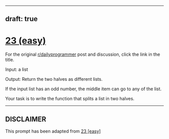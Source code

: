 ---
draft: true
----

# [23 (easy)](https://www.reddit.com/r/dailyprogrammer/comments/quli5/3132012_challenge_23_easy/)

For the original [r/dailyprogrammer](https://www.reddit.com/r/dailyprogrammer/) post and discussion, click the link in the title.

Input: a list

Output: Return the two halves as different lists. 

If the input list has an odd number, the middle item can go to any of the list.

Your task is to write the function that splits a list in two halves.


----
## **DISCLAIMER**
This prompt has been adapted from [23 [easy]](https://www.reddit.com/r/dailyprogrammer/comments/quli5/3132012_challenge_23_easy/
)
